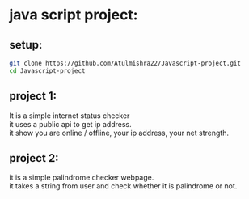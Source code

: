 # java script project:
## setup:
```bash
git clone https://github.com/Atulmishra22/Javascript-project.git
cd Javascript-project
```
## project 1:
It is a simple internet status checker <br>
it uses a public api to get ip address. <br>
it show you are online / offline, your ip address, your net strength. <br>

## project 2:
it is a simple palindrome checker webpage. <br>
it takes a string from user and check whether it is palindrome or not. <br>



